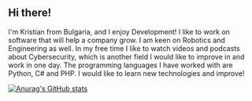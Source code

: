 ## Hi there!

I'm Kristian from Bulgaria, and I enjoy Development! I like to work on software that will help a company grow. I am keen on Robotics and Engineering as well. In my free time I like to watch videos and podcasts about Cybersecurity, which is another field I would like to improve in and work in one day. The programming languages I have worked with are Python, C# and PHP. I would like to learn new technologies and improve!

[![Anurag's GitHub stats](https://github-readme-stats.vercel.app/api?username=KristianLGeorgiev&show_icons=true&theme=dark)](https://github.com/anuraghazra/github-readme-stats)
